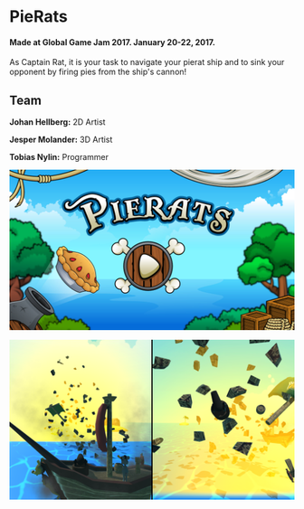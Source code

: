 # PieRats

#### Made at Global Game Jam 2017. January 20-22, 2017.

As Captain Rat, it is your task to navigate your pierat ship and to sink your opponent by firing pies from the ship's cannon!

## Team

**Johan Hellberg:** 2D Artist

**Jesper Molander:** 3D Artist 

**Tobias Nylin:** Programmer

![alt tag](https://raw.githubusercontent.com/tobnyl/PieRats/master/PirateWaves/Screenshots/2017-01-22_15h41_19.png)

![alt tag](https://raw.githubusercontent.com/tobnyl/PieRats/master/PirateWaves/Screenshots/2017-01-22_15h43_15.png)
